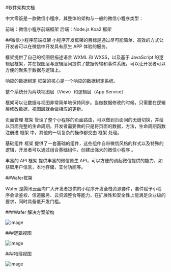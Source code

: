 ﻿#软件架构文档中大零饭是一款微信小程序，其整体的架构与一般的微信小程序类型：前端：微信小程序前端框架后端：Node.js Koa2 框架##微信小程序前端框架小程序开发框架的目标是通过尽可能简单、高效的方式让开发者可以在微信中开发具有原生 APP 体验的服务。框架提供了自己的视图层描述语言 WXML 和 WXSS，以及基于 JavaScript 的逻辑层框架，并在视图层与逻辑层间提供了数据传输和事件系统，可以让开发者可以方便的聚焦于数据与逻辑上。响应的数据绑定框架的核心是一个响应的数据绑定系统。整个系统分为两块视图层（View）和逻辑层（App Service）框架可以让数据与视图非常简单地保持同步。当做数据修改的时候，只需要在逻辑层修改数据，视图层就会做相应的更新。页面管理框架 管理了整个小程序的页面路由，可以做到页面间的无缝切换，并给以页面完整的生命周期。开发者需要做的只是将页面的数据，方法，生命周期函数注册进 框架 中，其他的一切复杂的操作都交由 框架 处理。基础组件框架 提供了一套基础的组件，这些组件自带微信风格的样式以及特殊的逻辑，开发者可以通过组合基础组件，创建出强大的微信小程序 。丰富的 API框架 提供丰富的微信原生 API，可以方便的调起微信提供的能力，如获取用户信息，本地存储，支付功能等。##Wafer框架Wafer 是腾讯云面向广大开发者提供的小程序开发全栈资源套件，套件赋予小程序会话鉴权、信道服务、云资源整合等能力，在扩展性和安全性上能满足企业级的要求，同时具备低开发门槛。###Wafer 解决方案架构 ![image](https://github.com/resisterdkdk/Mini-Program-for-used-books/raw/master/7_design/7_4_Architecture/wafer.jpg)###逻辑视图![image](https://github.com/resisterdkdk/Mini-Program-for-used-books/raw/master/7_design/7_4_Architecture/7_4luojishitu.png)###物理视图![image](https://github.com/resisterdkdk/Mini-Program-for-used-books/raw/master/7_design/7_4_Architecture/7_4wulishitu.png)